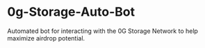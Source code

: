 # 0g-Storage-Auto-Bot
Automated bot for interacting with the 0G Storage Network to help maximize airdrop potential.
